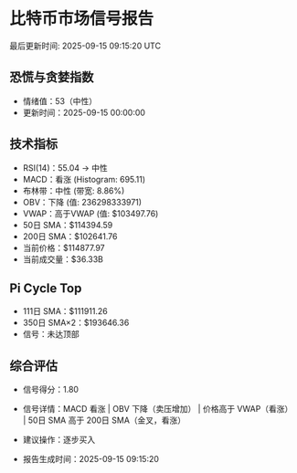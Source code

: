 # 比特币市场信号报告

最后更新时间: 2025-09-15 09:15:20 UTC

## 恐慌与贪婪指数
- 情绪值：53（中性）
- 更新时间：2025-09-15 00:00:00

## 技术指标
- RSI(14)：55.04 → 中性
- MACD：看涨 (Histogram: 695.11)
- 布林带：中性 (带宽: 8.86%)
- OBV：下降 (值: 236298333971)
- VWAP：高于VWAP (值: $103497.76)
- 50日 SMA：$114394.59
- 200日 SMA：$102641.76
- 当前价格：$114877.97
- 当前成交量：$36.33B

## Pi Cycle Top
- 111日 SMA：$111911.26
- 350日 SMA×2：$193646.36
- 信号：未达顶部

## 综合评估
- 信号得分：1.80
- 信号详情：MACD 看涨 | OBV 下降（卖压增加） | 价格高于 VWAP（看涨） | 50日 SMA 高于 200日 SMA（金叉，看涨）
- 建议操作：逐步买入

- 报告生成时间：2025-09-15 09:15:20